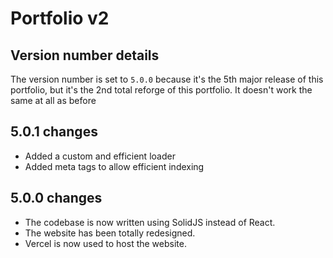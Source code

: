 # Portfolio v2

## Version number details
The version number is set to `5.0.0` because it's the 5th major release of this portfolio, but it's the 2nd total reforge of this portfolio. It doesn't work the same at all as before

## 5.0.1 changes
- Added a custom and efficient loader
- Added meta tags to allow efficient indexing
## 5.0.0 changes
- The codebase is now written using SolidJS instead of React.
- The website has been totally redesigned.
- Vercel is now used to host the website.